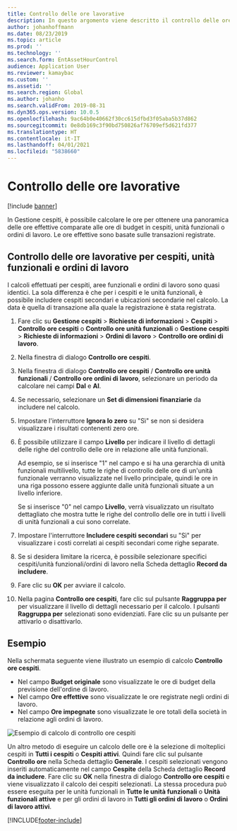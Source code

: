 ```yaml
---
title: Controllo delle ore lavorative
description: In questo argomento viene descritto il controllo delle ore lavorative in Gestione cespiti.
author: johanhoffmann
ms.date: 08/23/2019
ms.topic: article
ms.prod: ''
ms.technology: ''
ms.search.form: EntAssetHourControl
audience: Application User
ms.reviewer: kamaybac
ms.custom: ''
ms.assetid: ''
ms.search.region: Global
ms.author: johanho
ms.search.validFrom: 2019-08-31
ms.dyn365.ops.version: 10.0.5
ms.openlocfilehash: 9ac64b0e40662f30cc615dfbd3f05aba5b37d862
ms.sourcegitcommit: 0e8db169c3f90bd750826af76709ef5d621fd377
ms.translationtype: HT
ms.contentlocale: it-IT
ms.lasthandoff: 04/01/2021
ms.locfileid: "5838660"
---
```

# <a name="work-hour-control"></a>Controllo delle ore lavorative

[!include [banner](../../includes/banner.md)]

 

In Gestione cespiti, è possibile calcolare le ore per ottenere una panoramica delle ore effettive comparate alle ore di budget in cespiti, unità funzionali o ordini di lavoro. Le ore effettive sono basate sulle transazioni registrate.

## <a name="work-hour-control-for-assets-functional-locations-and-work-orders"></a>Controllo delle ore lavorative per cespiti, unità funzionali e ordini di lavoro

I calcoli effettuati per cespiti, aree funzionali e ordini di lavoro sono quasi identici. La sola differenza è che per i cespiti e le unità funzionali, è possibile includere cespiti secondari e ubicazioni secondarie nel calcolo. La data è quella di transazione alla quale la registrazione è stata registrata.

1. Fare clic su **Gestione cespiti** > **Richieste di informazioni** > **Cespiti** > **Controllo ore cespiti** o **Controllo ore unità funzionali** o **Gestione cespiti** > **Richieste di informazioni** > **Ordini di lavoro** > **Controllo ore ordini di lavoro**.

2. Nella finestra di dialogo **Controllo ore cespiti**.

3. Nella finestra di dialogo **Controllo ore cespiti** / **Controllo ore unità funzionali** / **Controllo ore ordini di lavoro**, selezionare un periodo da calcolare nei campi **Dal** e **Al**.

4. Se necessario, selezionare un **Set di dimensioni finanziarie** da includere nel calcolo.

5. Impostare l'interruttore **Ignora lo zero** su "Sì" se non si desidera visualizzare i risultati contenenti zero ore.

6. È possibile utilizzare il campo **Livello** per indicare il livello di dettagli delle righe del controllo delle ore in relazione alle unità funzionali. 

    Ad esempio, se si inserisce "1" nel campo e si ha una gerarchia di unità funzionali multilivello, tutte le righe di controllo delle ore di un'unità funzionale verranno visualizzate nel livello principale, quindi le ore in una riga possono essere aggiunte dalle unità funzionali situate a un livello inferiore. 
    
    Se si inserisce "0" nel campo **Livello**, verrà visualizzato un risultato dettagliato che mostra tutte le righe del controllo delle ore in tutti i livelli di unità funzionali a cui sono correlate.

7. Impostare l'interruttore **Includere cespiti secondari** su "Sì" per visualizzare i costi correlati ai cespiti secondari come righe separate.

8. Se si desidera limitare la ricerca, è possibile selezionare specifici cespiti/unità funzionali/ordini di lavoro nella Scheda dettaglio **Record da includere**.

9. Fare clic su **OK** per avviare il calcolo.

10. Nella pagina **Controllo ore cespiti**, fare clic sul pulsante **Raggruppa per** per visualizzare il livello di dettagli necessario per il calcolo. I pulsanti **Raggruppa per** selezionati sono evidenziati. Fare clic su un pulsante per attivarlo o disattivarlo.

## <a name="example"></a>Esempio

Nella schermata seguente viene illustrato un esempio di calcolo **Controllo ore cespiti**.

- Nel campo **Budget originale** sono visualizzate le ore di budget della previsione dell'ordine di lavoro. 
- Nel campo **Ore effettive** sono visualizzate le ore registrate negli ordini di lavoro. 
- Nel campo **Ore impegnate** sono visualizzate le ore totali della società in relazione agli ordini di lavoro.

![Esempio di calcolo di controllo ore cespiti](media/04-controlling-and-reporting.png)

Un altro metodo di eseguire un calcolo delle ore è la selezione di molteplici cespiti in **Tutti i cespiti** o **Cespiti attivi**. Quindi fare clic sul pulsante **Controllo ore** nella Scheda dettaglio **Generale**. I cespiti selezionati vengono inseriti automaticamente nel campo **Cespite** della Scheda dettaglio **Record da includere**. Fare clic su **OK** nella finestra di dialogo **Controllo ore cespiti** e viene visualizzato il calcolo dei cespiti selezionati. La stessa procedura può essere eseguita per le unità funzionali in **Tutte le unità funzionali** o **Unità funzionali attive** e per gli ordini di lavoro in **Tutti gli ordini di lavoro** o **Ordini di lavoro attivi**.




[!INCLUDE[footer-include](../../../includes/footer-banner.md)]